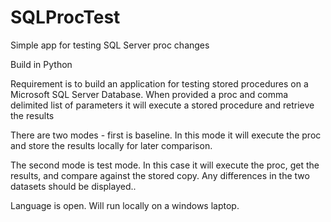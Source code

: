 # SQLProcTest
Simple app for testing SQL Server proc changes

Build in Python

Requirement is to build an application for testing stored procedures on a Microsoft SQL Server Database. When provided a proc and  comma delimited list of parameters it will execute a stored procedure and retrieve the results

There are two modes - first is baseline. In this mode it will execute the proc and store the results locally for later comparison.

The second mode is test mode. In this case it will execute the proc, get the results, and compare against the stored copy. Any differences in the two datasets should be displayed..

Language is open. Will run locally on a windows laptop.
